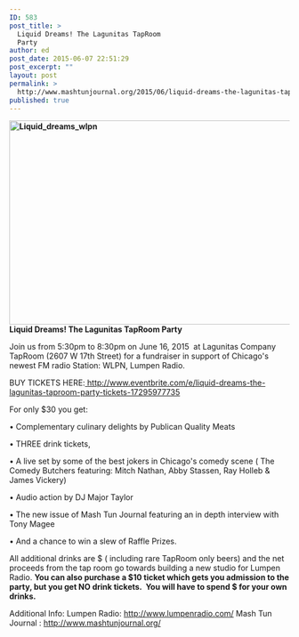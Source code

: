 ```yaml
---
ID: 583
post_title: >
  Liquid Dreams! The Lagunitas TapRoom
  Party
author: ed
post_date: 2015-06-07 22:51:29
post_excerpt: ""
layout: post
permalink: >
  http://www.mashtunjournal.org/2015/06/liquid-dreams-the-lagunitas-taproom-party/
published: true
---
```

<div class="panel_section">

<strong><a href="http://www.mashtunjournal.org/2015/06/liquid-dreams-the-lagunitas-taproom-party/liquid_dreams_wlpn-2/" rel="attachment wp-att-584"><img class="alignnone size-large wp-image-584" src="http://www.mashtunjournal.org/wp-content/uploads/2015/06/Liquid_dreams_wlpn-550x367.jpg" alt="Liquid_dreams_wlpn" width="550" height="367" /></a>
Liquid Dreams! The Lagunitas TapRoom Party</strong>

Join us from 5:30pm to 8:30pm on June 16, 2015  at Lagunitas Company TapRoom (2607 W 17th Street) for a fundraiser in support of Chicago's newest FM radio Station: WLPN, Lumpen Radio.

BUY TICKETS HERE:<a href="http://www.eventbrite.com/e/liquid-dreams-the-lagunitas-taproom-party-tickets-17295977735"> http://www.eventbrite.com/e/liquid-dreams-the-lagunitas-taproom-party-tickets-17295977735</a>

For only $30 you get:

• Complementary culinary delights by Publican Quality Meats

• THREE drink tickets,

• A live set by some of the best jokers in Chicago's comedy scene ( The Comedy Butchers featuring: Mitch Nathan, Abby Stassen, Ray Holleb &amp; James Vickery)

• Audio action by DJ Major Taylor

• The new issue of Mash Tun Journal featuring an in depth interview with Tony Magee

• And a chance to win a slew of Raffle Prizes.

All additional drinks are $ ( including rare TapRoom only beers) and the net proceeds from the tap room go towards building a new studio for Lumpen Radio.
<strong>You can also purchase a $10 ticket which gets you admission to the party, but you get NO drink tickets.  You will have to spend $ for your own drinks. </strong>

Additional Info:
Lumpen Radio: <a href="http://l.facebook.com/l.php?u=http%3A%2F%2Fwww.lumpenradio.com%2F&amp;h=OAQGDmRwq&amp;enc=AZP37mev-qrRG_wt-L8hw5FrftZGGPKG4eAZI0RlWCR-ljZetCz-RLpFKd5vPrE12C4&amp;s=1" target="_blank" rel="nofollow nofollow nofollow">http://www.lumpenradio.com/</a>
Mash Tun Journal : <a href="http://l.facebook.com/l.php?u=http%3A%2F%2Fwww.mashtunjournal.org%2F&amp;h=iAQF4VEz9&amp;enc=AZMPcBAaxzWHMJsNkZQsTEMuzr05EurjSA4RmCxMlNrZF5zdPpoLGSpgmTqD6EQq0R4&amp;s=1" target="_blank" rel="nofollow nofollow nofollow">http://www.mashtunjournal.org/</a>

</div>